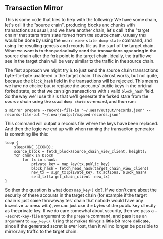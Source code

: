 ## Transaction Mirror

This is some code that tries to help with the following: We have some
chain, let's call it the "source chain", producing blocks and chunks
with transactions as usual, and we have another chain, let's call it
the "target chain" that starts from state forked from the source
chain. Usually this would be done by using the `neard view-state
dump-state` command, and using the resulting genesis and records file
as the start of the target chain. What we want is to then periodically
send the transactions appearing in the source chain after the fork
point to the target chain. Ideally, the traffic we see in the target
chain will be very similar to the traffic in the source chain.

The first approach we might try is to just send the source chain
transactions byte-for-byte unaltered to the target chain. This almost
works, but not quite, because the `block_hash` field in the
transactions will be rejected. This means we have no choice but to
replace the accounts' public keys in the original forked state, so
that we can sign transactions with a valid `block_hash` field. So the
way we'll use this is that we'll generate the forked state from the
source chain using the usual `dump-state` command, and then run:

```
$ mirror prepare --records-file-in "~/.near/output/records.json" --records-file-out "~/.near/output/mapped-records.json"
```

This command will output a records file where the keys have been
replaced. And then the logic we end up with when running the
transaction generator is something like this:

```
loop {
	sleep(ONE_SECOND);
	source_block = fetch_block(source_chain_view_client, height);
	for chunk in block:
		for tx in chunk:
			private_key = map_key(tx.public_key)
			block_hash = fetch_head_hash(target_chain_view_client)
			new_tx = sign_tx(private_key, tx.actions, block_hash)
			send_tx(target_chain_client, new_tx)
}
```

So then the question is what does `map_key()` do?. If we don't care
about the security of these accounts in the target chain (for example
if the target chain is just some throwaway test chain that nobody
would have any incentive to mess with), we can just use the bytes of
the public key directly as the private key. If we do care somewhat
about security, then we pass a `--secret-key-file` argument to the
`prepare` command, and pass it as an argument to `map_key()`. Using
that makes things a little bit more delicate, since if the generated
secret is ever lost, then it will no longer be possible to mirror any
traffic to the target chain.

